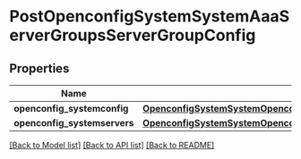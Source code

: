 # PostOpenconfigSystemSystemAaaServerGroupsServerGroupConfig

## Properties
Name | Type | Description | Notes
------------ | ------------- | ------------- | -------------
**openconfig_systemconfig** | [**OpenconfigSystemSystemOpenconfigsystemsystemAaaServergroupsConfig**](OpenconfigSystemSystemOpenconfigsystemsystemAaaServergroupsConfig.md) |  | [optional] 
**openconfig_systemservers** | [**OpenconfigSystemSystemOpenconfigsystemsystemAaaServergroupsServers**](OpenconfigSystemSystemOpenconfigsystemsystemAaaServergroupsServers.md) |  | [optional] 

[[Back to Model list]](../README.md#documentation-for-models) [[Back to API list]](../README.md#documentation-for-api-endpoints) [[Back to README]](../README.md)


